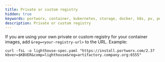 ```yaml
---
title: Private or custom registry
hidden: true
keywords: portworx, container, kubernetes, storage, docker, k8s, pv, persistent disk, openshift
description: Private or custom registry
---
```


If you are using your own private or custom registry for your container images, add `&reg=<your-registry-url>` to the URL. Example:

```text
curl -fsL -o lighthouse-spec.yaml "https://install.portworx.com/2.3?kbver=$KBVER&comp=lighthouse&reg=artifactory.company.org:6555"
```
